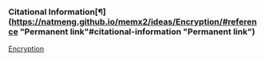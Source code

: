 ### Citational Information[¶](https://natmeng.github.io/memx2/ideas/Encryption/#reference "Permanent link"#citational-information "Permanent link")

[Encryption](https://natmeng.github.io/memx2/sources/Encryption/)